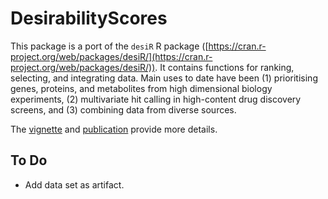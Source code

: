 # DesirabilityScores

This package is a port of the `desiR` R package ([https://cran.r-project.org/web/packages/desiR/](https://cran.r-project.org/web/packages/desiR/)). It contains functions for ranking, selecting, and integrating data. Main uses to date have been (1) prioritising genes, proteins, and metabolites from high dimensional biology experiments, (2) multivariate hit calling in high-content drug discovery screens, and (3) combining data from diverse sources.

The [vignette](https://cran.r-project.org/web/packages/desiR/vignettes/Gene_ranking.pdf) and [publication](https://peerj.com/articles/1444/) provide more details.

## To Do 
 
- Add data set as artifact. 

<!-- [![Build Status](https://github.com/stanlazic/DesirabilityScores.jl/workflows/CI/badge.svg)](https://github.com/stanlazic/DesirabilityScores.jl/actions) -->
<!-- [![Coverage](https://codecov.io/gh/stanlazic/DesirabilityScores.jl/branch/master/graph/badge.svg)](https://codecov.io/gh/stanlazic/DesirabilityScores.jl) -->
